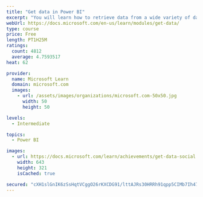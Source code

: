 ```yaml
---
title: "Get data in Power BI"
excerpt: "You will learn how to retrieve data from a wide variety of data sources, including Microsoft Excel, relational databases, and NoSQL data stores. You will also learn how to improve performance while retrieving data."
webUrl: https://docs.microsoft.com/en-us/learn/modules/get-data/
type: course
price: Free
length: PT1H25M
ratings:
  count: 4812
  average: 4.7593517
heat: 62

provider:
  name: Microsoft Learn
  domain: microsoft.com
  images:
    - url: /assets/images/organizations/microsoft.com-50x50.jpg
      width: 50
      height: 50

levels:
  - Intermediate

topics:
  - Power BI

images:
  - url: https://docs.microsoft.com/learn/achievements/get-data-social.png
    width: 643
    height: 321
    isCached: true

secured: "cXH1slGnIK6zSsHqtVCggO26rKXCDG91/lttAJRs30HRRh91qpp5CIMb7Ih47xT5Pcub6aCuln/mQQrL7P55YIDgDFJuNEMvlnJYpLurNYwzaeqWgchFKXz2sZSmd96/sbhgM76147p/43eTPe+UTNr0EApv3j8uZK0JxXRJ3DMZX8fnOlGGmR6Ph28+cgq/tSxHSE3Bp7gyyCt+z+qOX2Eg3zLNZ4oYE8w9i6sUDXQThyUGaxtWcneqRRZFSkaWgfTdaRbKZOmz6Aclrlv31gRKI9pxNvDzD1roWCAa/MsLVSKl0lbONqU31rD04HLp29qqNjaUYQiEahTIsWHVWTq6Bt+uJ0x/PSqz50ZrLFcXocHipuJox8xR0cog3MkaG0U49dHFztcAQu306tLvPTDbTiB4rjTTorep0YJth18=;WL9OtBKrpP8oLTZEPJKd5w=="
---
```


